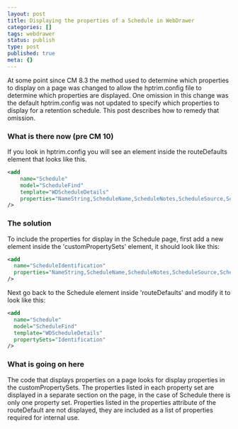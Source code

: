 ```yaml
---
layout: post
title: Displaying the properties of a Schedule in WebDrawer
categories: []
tags: webdrawer
status: publish
type: post
published: true
meta: {}
---
```


At some point since CM 8.3 the method used to determine which properties to display on a page was changed to allow the hptrim.config file to determine which properties are displayed. One omission in this change was the default hptrim.config was not updated to specify which properties to display for a retention schedule. This post describes how to remedy that omission.

### What is there now (pre CM 10)

If you look in hptrim.config you will see an element inside the routeDefaults element that looks like this.

```xml
<add
	name="Schedule"
	model="ScheduleFind"
	template="WDScheduleDetails"
	properties="NameString,ScheduleName,ScheduleNotes,ScheduleSource,ScheduleInUse,ScheduleIsAgencySpecific,ScheduleTriggerIsForDestroy,ScheduleActiveFrom,ScheduleActiveTo,ScheduleActiveDescription"
/>
```

### The solution

To include the properties for display in the Schedule page, first add a new element inside the 'customPropertySets' element, it should look like this:

```xml
<add
  name="ScheduleIdentification"
  properties="NameString,ScheduleName,ScheduleNotes,ScheduleSource,ScheduleInUse,ScheduleIsAgencySpecific,ScheduleTriggerIsForDestroy,ScheduleActiveFrom,ScheduleActiveTo,ScheduleActiveDescription"
/>
```

Next go back to the Schedule element inside 'routeDefaults' and modify it to look like this:

```xml
<add
  name="Schedule"
  model="ScheduleFind"
  template="WDScheduleDetails"
  propertySets="Identification"
/>
```

### What is going on here

The code that displays properties on a page looks for display properties in the customPropertySets. The properties listed in each property set are displayed in a separate section on the page, in the case of Schedule there is only one property set. Properties listed in the properties attribute of the routeDefault are not displayed, they are included as a list of properties required for internal use.
